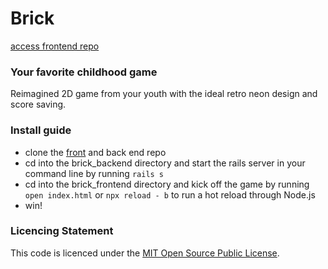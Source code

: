 # Brick

[access frontend repo](https://github.com/LatellaL/Phase3_frontend)

### Your favorite childhood game

Reimagined 2D game from your youth with the ideal retro neon design and score saving.


### Install guide
- clone the [front](https://github.com/LatellaL/Phase3_frontend) and back end repo
- cd into the brick_backend directory and start the rails server in your command line by running `rails s`
- cd into the brick_frontend directory and kick off the game by running ` open index.html ` or `npx reload - b` to run a hot reload through Node.js
- win!


### Licencing Statement
This code is licenced under the [MIT Open Source Public License](https://opensource.org/licenses/MIT).
